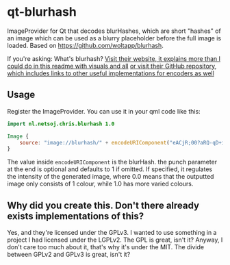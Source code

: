 # qt-blurhash
ImageProvider for Qt that decodes blurHashes, which are short "hashes" of an image which can be used as a blurry placeholder before
the full image is loaded. Based on https://github.com/woltapp/blurhash.

If you're asking: What's blurhash? [Visit their website, it explains more than I could do in this readme with visuals and all](https://blurha.sh/) [or visit their GitHub repository, which includes links to other useful implementations for encoders as well](https://github.com/woltapp/blurhash)

## Usage
Register the ImageProvider. You can use it in your qml code like this:
```qml
import nl.netsoj.chris.blurhash 1.0

Image {
    source: "image://blurhash/" + encodeURIComponent("eACjR;00?aRQ-qD+i?%jx]NYI}%0ISX8rX4.-:a1kEIUrpN2o|WYw[") + "?punch=1.0"
}
```

The value inside `encodeURIComponent` is the blurHash. the punch parameter at the end is optional and defaults to 1 if omitted.
If specified, it regulates the intensity of the generated image, where 0.0 means that the outputted image only consists of 1 colour,
while 1.0 has more varied colours.

## Why did you create this. Don't there already exists implementations of this?
Yes, and they're licensed under the GPLv3. I wanted to use something in a project
I had licensed under the LGPLv2. The GPL is great, isn't it? Anyway, I don't care too much about it,
that's why it's under the MIT. The divide between GPLv2 and GPLv3 is great, isn't it?
